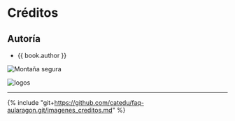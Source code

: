 # Créditos

## Autoría

* {{ book.author }}

![Montaña segura](http://www.locuradevida.com/wp-content/uploads/2012/07/monta%C3%B1a-segura.jpg)

![logos](http://montanasegura.com//wp-content/uploads/2017/10/logos.png)

<!--
### Colaboradores:

{% for collaborator in book.collaborators %}
* {{collaborator.name}} en {{collaborator.edited}}
{% endfor %}
-->
___

{% include "git+https://github.com/catedu/faq-aularagon.git/imagenes_creditos.md" %}